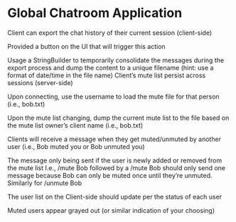# Global Chatroom Application
Client can export the chat history of  their current session (client-side)

Provided a button on the UI that will trigger this action

Usage a StringBuilder to temporarily consolidate the messages during the export process and dump the content to a unique filename (hint: use a format of date/time in the file name)
Client’s mute list persist across sessions (server-side)

Upon connecting, use the username to load the mute file for that person (i.e., bob.txt)

Upon the mute list changing, dump the current mute list to the file based on the mute list owner’s client name (i.e., bob.txt)

Clients will receive a message when they get muted/unmuted by another user
(i.e., Bob muted you or Bob unmuted you)

The message only being sent if the user is newly added or removed from the mute list
I.e., /mute Bob followed by a /mute Bob should only send one message because Bob can only be muted once until they’re unmuted. Similarly for /unmute Bob

The user list on the Client-side should update per the status of each user

Muted users appear grayed out (or similar indication of your choosing)
